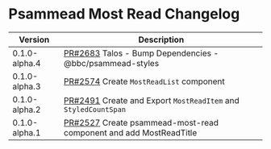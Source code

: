 # Psammead Most Read Changelog

<!-- prettier-ignore -->
| Version | Description |
|---------|-------------|
| 0.1.0-alpha.4 | [PR#2683](https://github.com/bbc/psammead/pull/2683) Talos - Bump Dependencies - @bbc/psammead-styles |
| 0.1.0-alpha.3 | [PR#2574](https://github.com/bbc/psammead/pull/2574) Create `MostReadList` component |
| 0.1.0-alpha.2 | [PR#2491](https://github.com/bbc/psammead/pull/2491) Create and Export `MostReadItem` and `StyledCountSpan` |
| 0.1.0-alpha.1 | [PR#2527](https://github.com/bbc/psammead/pull/2527) Create psammead-most-read component and add MostReadTitle |